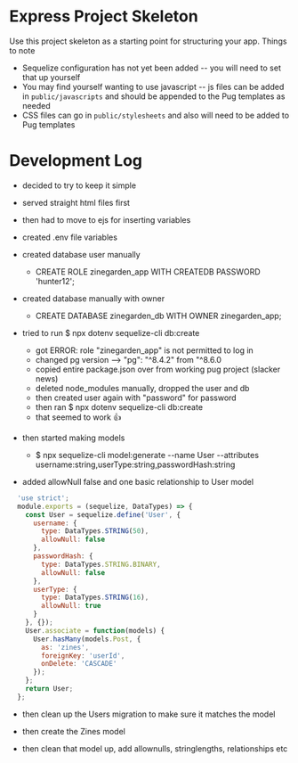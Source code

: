 # Express Project Skeleton

Use this project skeleton as a starting point for structuring your app. Things to note
* Sequelize configuration has not yet been added -- you will need to set that up yourself
* You may find yourself wanting to use javascript -- js files can be added in `public/javascripts` and should be appended to the Pug templates as needed
* CSS files can go in `public/stylesheets` and also will need to be added to Pug templates


# Development Log

* decided to try to keep it simple
* served straight html files first
* then had to move to ejs for inserting variables

* created .env file variables
* created database user manually 
  * CREATE ROLE zinegarden_app WITH CREATEDB PASSWORD 'hunter12';
* created database manually with owner
  * CREATE DATABASE zinegarden_db WITH OWNER zinegarden_app;

* tried to run $ npx dotenv sequelize-cli db:create
  * got ERROR: role "zinegarden_app" is not permitted to log in
  * changed pg version --> "pg": "^8.4.2" from "^8.6.0
  * copied entire package.json over from working pug project (slacker news)
  * deleted node_modules manually, dropped the user and db
  * then created user again with "password" for password
  * then ran $ npx dotenv sequelize-cli db:create
  * that seemed to work 👍

* then started making models
  * $ npx sequelize-cli model:generate --name User --attributes username:string,userType:string,passwordHash:string

* added allowNull false and one basic relationship to User model
```js
  'use strict';
  module.exports = (sequelize, DataTypes) => {
    const User = sequelize.define('User', {
      username: {
        type: DataTypes.STRING(50),
        allowNull: false
      },
      passwordHash: {
        type: DataTypes.STRING.BINARY,
        allowNull: false
      },
      userType: {
        type: DataTypes.STRING(16),
        allowNull: true
      }
    }, {});
    User.associate = function(models) {
      User.hasMany(models.Post, {
        as: 'zines',
        foreignKey: 'userId',
        onDelete: 'CASCADE'
      });
    };
    return User;
  };
```

* then clean up the Users migration to make sure it matches the model

* then create the Zines model
* then clean that model up, add allownulls, stringlengths, relationships etc